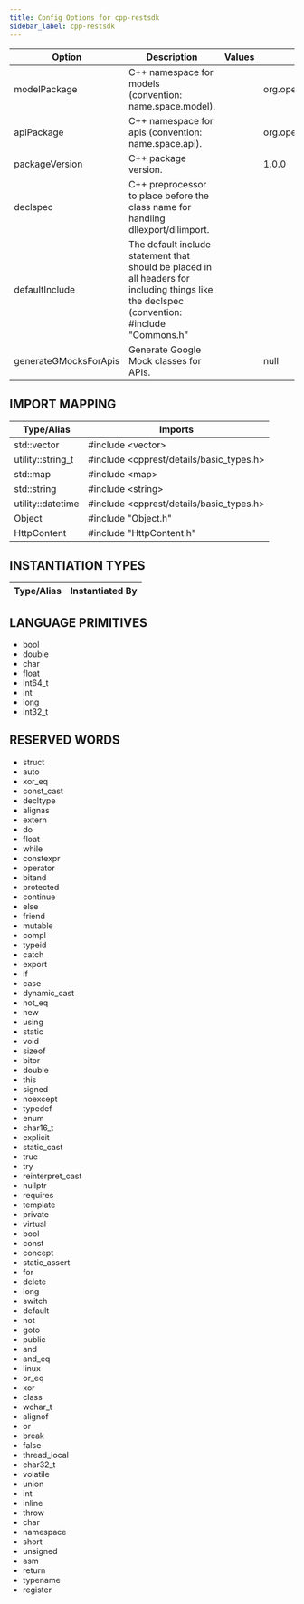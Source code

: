 ```yaml
---
title: Config Options for cpp-restsdk
sidebar_label: cpp-restsdk
---
```


| Option | Description | Values | Default |
| ------ | ----------- | ------ | ------- |
|modelPackage|C++ namespace for models (convention: name.space.model).| |org.openapitools.client.model|
|apiPackage|C++ namespace for apis (convention: name.space.api).| |org.openapitools.client.api|
|packageVersion|C++ package version.| |1.0.0|
|declspec|C++ preprocessor to place before the class name for handling dllexport/dllimport.| ||
|defaultInclude|The default include statement that should be placed in all headers for including things like the declspec (convention: #include &quot;Commons.h&quot; | ||
|generateGMocksForApis|Generate Google Mock classes for APIs.| |null|

## IMPORT MAPPING

| Type/Alias | Imports |
| ---------- | ------- |
|std::vector|#include &lt;vector&gt;|
|utility::string_t|#include &lt;cpprest/details/basic_types.h&gt;|
|std::map|#include &lt;map&gt;|
|std::string|#include &lt;string&gt;|
|utility::datetime|#include &lt;cpprest/details/basic_types.h&gt;|
|Object|#include &quot;Object.h&quot;|
|HttpContent|#include &quot;HttpContent.h&quot;|


## INSTANTIATION TYPES

| Type/Alias | Instantiated By |
| ---------- | --------------- |


## LANGUAGE PRIMITIVES

<ul data-columns="2" style="list-style-type: disc;-webkit-columns:2;-moz-columns:2;columns:2;-moz-column-fill:auto;column-fill:auto"><li>bool</li>
<li>double</li>
<li>char</li>
<li>float</li>
<li>int64_t</li>
<li>int</li>
<li>long</li>
<li>int32_t</li>
</ul>

## RESERVED WORDS

<ul data-columns="2" style="list-style-type: disc;-webkit-columns:2;-moz-columns:2;columns:2;-moz-column-fill:auto;column-fill:auto"><li>struct</li>
<li>auto</li>
<li>xor_eq</li>
<li>const_cast</li>
<li>decltype</li>
<li>alignas</li>
<li>extern</li>
<li>do</li>
<li>float</li>
<li>while</li>
<li>constexpr</li>
<li>operator</li>
<li>bitand</li>
<li>protected</li>
<li>continue</li>
<li>else</li>
<li>friend</li>
<li>mutable</li>
<li>compl</li>
<li>typeid</li>
<li>catch</li>
<li>export</li>
<li>if</li>
<li>case</li>
<li>dynamic_cast</li>
<li>not_eq</li>
<li>new</li>
<li>using</li>
<li>static</li>
<li>void</li>
<li>sizeof</li>
<li>bitor</li>
<li>double</li>
<li>this</li>
<li>signed</li>
<li>noexcept</li>
<li>typedef</li>
<li>enum</li>
<li>char16_t</li>
<li>explicit</li>
<li>static_cast</li>
<li>true</li>
<li>try</li>
<li>reinterpret_cast</li>
<li>nullptr</li>
<li>requires</li>
<li>template</li>
<li>private</li>
<li>virtual</li>
<li>bool</li>
<li>const</li>
<li>concept</li>
<li>static_assert</li>
<li>for</li>
<li>delete</li>
<li>long</li>
<li>switch</li>
<li>default</li>
<li>not</li>
<li>goto</li>
<li>public</li>
<li>and</li>
<li>and_eq</li>
<li>linux</li>
<li>or_eq</li>
<li>xor</li>
<li>class</li>
<li>wchar_t</li>
<li>alignof</li>
<li>or</li>
<li>break</li>
<li>false</li>
<li>thread_local</li>
<li>char32_t</li>
<li>volatile</li>
<li>union</li>
<li>int</li>
<li>inline</li>
<li>throw</li>
<li>char</li>
<li>namespace</li>
<li>short</li>
<li>unsigned</li>
<li>asm</li>
<li>return</li>
<li>typename</li>
<li>register</li>
</ul>
